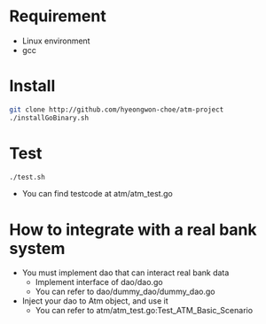 # Requirement
* Linux environment
* gcc
# Install
``` bash
git clone http://github.com/hyeongwon-choe/atm-project
./installGoBinary.sh
```
# Test
``` bash
./test.sh
```
* You can find testcode at atm/atm_test.go
# How to integrate with a real bank system
* You must implement dao that can interact real bank data
  * Implement interface of dao/dao.go
  * You can refer to dao/dummy_dao/dummy_dao.go
* Inject your dao to Atm object, and use it
  * You can refer to atm/atm_test.go:Test_ATM_Basic_Scenario

